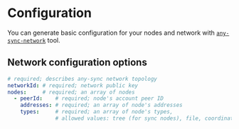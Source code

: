 # Configuration

You can generate basic configuration for your nodes and network with [`any-sync-network`](https://github.com/anyproto/any-sync-tools) tool.

## Network configuration options

```yaml
# required; describes any-sync network topology
networkId: # required; network public key
nodes:     # required; an array of nodes
  - peerId:    # required; node's account peer ID
    addresses: # required; an array of node's addresses
    types:     # required; an array of node's types,
               # allowed values: tree (for sync nodes), file, coordinator
```
